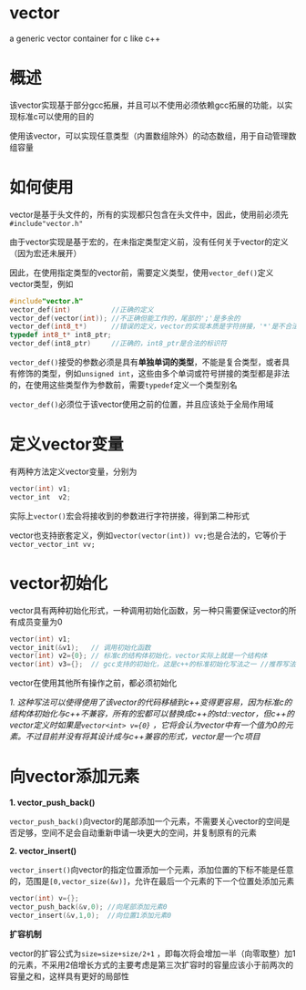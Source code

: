 # vector
a generic vector container for c like c++

# 概述

该vector实现基于部分gcc拓展，并且可以不使用必须依赖gcc拓展的功能，以实现标准c可以使用的目的

使用该vector，可以实现任意类型（内置数组除外）的动态数组，用于自动管理数组容量

# 如何使用

vector是基于头文件的，所有的实现都只包含在头文件中，因此，使用前必须先`#include"vector.h"`

由于vector实现是基于宏的，在未指定类型定义前，没有任何关于vector的定义（因为宏还未展开）

因此，在使用指定类型的vector前，需要定义类型，使用`vector_def()`定义vector类型，例如

```c
#include"vector.h"
vector_def(int)          //正确的定义
vector_def(vector(int)); //不正确但能工作的，尾部的';'是多余的
vector_def(int8_t*)      //错误的定义，vector的实现本质是字符拼接，'*'是不合法的标识符定义
typedef int8_t* int8_ptr;
vector_def(int8_ptr)     //正确的，int8_ptr是合法的标识符
```

`vector_def()`接受的参数必须是具有**单独单词的类型**，不能是复合类型，或者具有修饰的类型，例如`unsigned int`，这些由多个单词或符号拼接的类型都是非法的，在使用这些类型作为参数前，需要`typedef`定义一个类型别名

`vector_def()`必须位于该vector使用之前的位置，并且应该处于全局作用域

# 定义vector变量

有两种方法定义vector变量，分别为

```c
vector(int) v1;
vector_int  v2;
```

实际上`vector()`宏会将接收到的参数进行字符拼接，得到第二种形式

vector也支持嵌套定义，例如`vector(vector(int)) vv;`也是合法的，它等价于`vector_vector_int vv;`

# vector初始化

vector具有两种初始化形式，一种调用初始化函数，另一种只需要保证vector的所有成员变量为0

```c
vector(int) v1;
vector_init(&v1);   // 调用初始化函数
vector(int) v2={0}; // 标准c的结构体初始化，vector实际上就是一个结构体
vector(int) v3={};  // gcc支持的初始化，这是c++的标准初始化写法之一 //推荐写法:[1]
```

vector在使用其他所有操作之前，都必须初始化

*1. 这种写法可以使得使用了该vector的代码移植到c++变得更容易，因为标准c的结构体初始化与c++不兼容，所有的宏都可以替换成c++的std::vector，但c++的vector定义时如果是`vector<int> v={0}` ，它将会认为vector中有一个值为0的元素。不过目前并没有将其设计成与c++兼容的形式，vector是一个c项目*

# 向vector添加元素

**1. vector_push_back()**

`vector_push_back()`向vector的尾部添加一个元素，不需要关心vector的空间是否足够，空间不足会自动重新申请一块更大的空间，并复制原有的元素

**2. vector_insert()**

`vector_insert()`向vector的指定位置添加一个元素，添加位置的下标不能是任意的，范围是`[0,vector_size(&v)]`，允许在最后一个元素的下一个位置处添加元素

```c
vector(int) v={};
vector_push_back(&v,0); //向尾部添加元素0
vector_insert(&v,1,0);  //向位置1添加元素0
```

**扩容机制**

vector的扩容公式为`size=size+size/2+1` ，即每次将会增加一半（向零取整）加1的元素，不采用2倍增长方式的主要考虑是第三次扩容时的容量应该小于前两次的容量之和，这样具有更好的局部性

